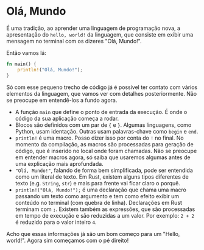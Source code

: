 # Olá, Mundo

É uma tradição, ao aprender uma linguagem de programação nova, a apresentação do `hello, world!` da linguagem, que consiste em exibir uma mensagem no terminal com os dizeres "Olá, Mundo!".

Então vamos lá:

```rust
fn main() {
    println!("Olá, Mundo!");
}
```

Só com esse pequeno trecho de código já é possível ter contato com vários elementos da linguagem, que vamos ver com detalhes posteriormente. Não se preocupe em entendê-los a fundo agora.

- A função `main` que define o ponto de entrada da execução. É onde o código da sua aplicação começa a rodar.
- Blocos são definidos com um par de `{` e `}`. Algumas linguagens, como Python, usam identação. Outras usam palavras-chave como `begin` e `end`.
- `println!` é uma macro. Posso dizer isso por conta do `!` no final. No momento da compilação, as macros são processadas para geração de código, que é inserido no local onde foram chamadas. Não se preocupe em entender macros agora, só saiba que usaremos algumas antes de uma explicação mais aprofundada.
- `"Olá, Mundo!"`, falando de forma bem simplificada, pode ser entendida como um literal de texto. Em Rust, existem alguns tipos diferentes de texto (e.g. `String`, `str`) e mais para frente vai ficar claro o porquê.
- `println!("Olá, Mundo!");` é uma declaração que chama uma macro passando um texto como argumento e tem como efeito exibir um conteúdo no terminal (com quebra de linha). Declarações em Rust terminam com `;`. Existem também as expressões, que são processadas em tempo de execução e são reduzidas a um valor. Por exemplo: `2 + 2` é reduzido para o valor inteiro `4`.

Acho que essas informações já são um bom começo para um "Hello, world!". Agora sim começamos com o pé direito!

